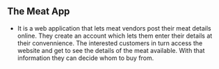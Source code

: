 ## The Meat App
- It is a web application that lets meat vendors post their meat details online. They create an account which lets them enter their details
at their convennience. The interested customers in turn access the website and get to see the details of the meat available. With that information they can decide whom to buy from. 
